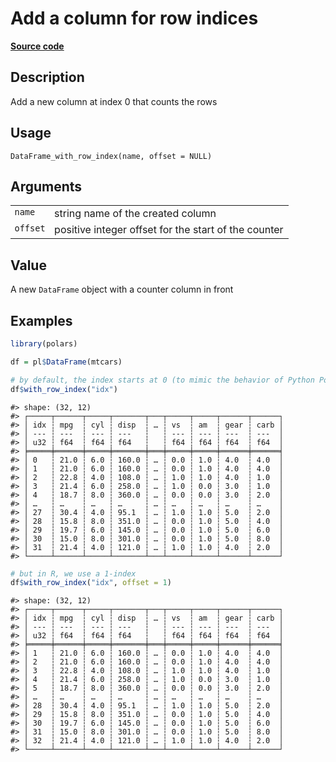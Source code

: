 

# Add a column for row indices

[**Source code**](https://github.com/pola-rs/r-polars/tree/97c09bc0a6fc3d166744dbddd037b49e8d8fc6c2/R/dataframe__frame.R#L437)

## Description

Add a new column at index 0 that counts the rows

## Usage

<pre><code class='language-R'>DataFrame_with_row_index(name, offset = NULL)
</code></pre>

## Arguments

<table>
<tr>
<td style="white-space: nowrap; font-family: monospace; vertical-align: top">
<code id="DataFrame_with_row_index_:_name">name</code>
</td>
<td>
string name of the created column
</td>
</tr>
<tr>
<td style="white-space: nowrap; font-family: monospace; vertical-align: top">
<code id="DataFrame_with_row_index_:_offset">offset</code>
</td>
<td>
positive integer offset for the start of the counter
</td>
</tr>
</table>

## Value

A new <code>DataFrame</code> object with a counter column in front

## Examples

``` r
library(polars)

df = pl$DataFrame(mtcars)

# by default, the index starts at 0 (to mimic the behavior of Python Polars)
df$with_row_index("idx")
```

    #> shape: (32, 12)
    #> ┌─────┬──────┬─────┬───────┬───┬─────┬─────┬──────┬──────┐
    #> │ idx ┆ mpg  ┆ cyl ┆ disp  ┆ … ┆ vs  ┆ am  ┆ gear ┆ carb │
    #> │ --- ┆ ---  ┆ --- ┆ ---   ┆   ┆ --- ┆ --- ┆ ---  ┆ ---  │
    #> │ u32 ┆ f64  ┆ f64 ┆ f64   ┆   ┆ f64 ┆ f64 ┆ f64  ┆ f64  │
    #> ╞═════╪══════╪═════╪═══════╪═══╪═════╪═════╪══════╪══════╡
    #> │ 0   ┆ 21.0 ┆ 6.0 ┆ 160.0 ┆ … ┆ 0.0 ┆ 1.0 ┆ 4.0  ┆ 4.0  │
    #> │ 1   ┆ 21.0 ┆ 6.0 ┆ 160.0 ┆ … ┆ 0.0 ┆ 1.0 ┆ 4.0  ┆ 4.0  │
    #> │ 2   ┆ 22.8 ┆ 4.0 ┆ 108.0 ┆ … ┆ 1.0 ┆ 1.0 ┆ 4.0  ┆ 1.0  │
    #> │ 3   ┆ 21.4 ┆ 6.0 ┆ 258.0 ┆ … ┆ 1.0 ┆ 0.0 ┆ 3.0  ┆ 1.0  │
    #> │ 4   ┆ 18.7 ┆ 8.0 ┆ 360.0 ┆ … ┆ 0.0 ┆ 0.0 ┆ 3.0  ┆ 2.0  │
    #> │ …   ┆ …    ┆ …   ┆ …     ┆ … ┆ …   ┆ …   ┆ …    ┆ …    │
    #> │ 27  ┆ 30.4 ┆ 4.0 ┆ 95.1  ┆ … ┆ 1.0 ┆ 1.0 ┆ 5.0  ┆ 2.0  │
    #> │ 28  ┆ 15.8 ┆ 8.0 ┆ 351.0 ┆ … ┆ 0.0 ┆ 1.0 ┆ 5.0  ┆ 4.0  │
    #> │ 29  ┆ 19.7 ┆ 6.0 ┆ 145.0 ┆ … ┆ 0.0 ┆ 1.0 ┆ 5.0  ┆ 6.0  │
    #> │ 30  ┆ 15.0 ┆ 8.0 ┆ 301.0 ┆ … ┆ 0.0 ┆ 1.0 ┆ 5.0  ┆ 8.0  │
    #> │ 31  ┆ 21.4 ┆ 4.0 ┆ 121.0 ┆ … ┆ 1.0 ┆ 1.0 ┆ 4.0  ┆ 2.0  │
    #> └─────┴──────┴─────┴───────┴───┴─────┴─────┴──────┴──────┘

``` r
# but in R, we use a 1-index
df$with_row_index("idx", offset = 1)
```

    #> shape: (32, 12)
    #> ┌─────┬──────┬─────┬───────┬───┬─────┬─────┬──────┬──────┐
    #> │ idx ┆ mpg  ┆ cyl ┆ disp  ┆ … ┆ vs  ┆ am  ┆ gear ┆ carb │
    #> │ --- ┆ ---  ┆ --- ┆ ---   ┆   ┆ --- ┆ --- ┆ ---  ┆ ---  │
    #> │ u32 ┆ f64  ┆ f64 ┆ f64   ┆   ┆ f64 ┆ f64 ┆ f64  ┆ f64  │
    #> ╞═════╪══════╪═════╪═══════╪═══╪═════╪═════╪══════╪══════╡
    #> │ 1   ┆ 21.0 ┆ 6.0 ┆ 160.0 ┆ … ┆ 0.0 ┆ 1.0 ┆ 4.0  ┆ 4.0  │
    #> │ 2   ┆ 21.0 ┆ 6.0 ┆ 160.0 ┆ … ┆ 0.0 ┆ 1.0 ┆ 4.0  ┆ 4.0  │
    #> │ 3   ┆ 22.8 ┆ 4.0 ┆ 108.0 ┆ … ┆ 1.0 ┆ 1.0 ┆ 4.0  ┆ 1.0  │
    #> │ 4   ┆ 21.4 ┆ 6.0 ┆ 258.0 ┆ … ┆ 1.0 ┆ 0.0 ┆ 3.0  ┆ 1.0  │
    #> │ 5   ┆ 18.7 ┆ 8.0 ┆ 360.0 ┆ … ┆ 0.0 ┆ 0.0 ┆ 3.0  ┆ 2.0  │
    #> │ …   ┆ …    ┆ …   ┆ …     ┆ … ┆ …   ┆ …   ┆ …    ┆ …    │
    #> │ 28  ┆ 30.4 ┆ 4.0 ┆ 95.1  ┆ … ┆ 1.0 ┆ 1.0 ┆ 5.0  ┆ 2.0  │
    #> │ 29  ┆ 15.8 ┆ 8.0 ┆ 351.0 ┆ … ┆ 0.0 ┆ 1.0 ┆ 5.0  ┆ 4.0  │
    #> │ 30  ┆ 19.7 ┆ 6.0 ┆ 145.0 ┆ … ┆ 0.0 ┆ 1.0 ┆ 5.0  ┆ 6.0  │
    #> │ 31  ┆ 15.0 ┆ 8.0 ┆ 301.0 ┆ … ┆ 0.0 ┆ 1.0 ┆ 5.0  ┆ 8.0  │
    #> │ 32  ┆ 21.4 ┆ 4.0 ┆ 121.0 ┆ … ┆ 1.0 ┆ 1.0 ┆ 4.0  ┆ 2.0  │
    #> └─────┴──────┴─────┴───────┴───┴─────┴─────┴──────┴──────┘
